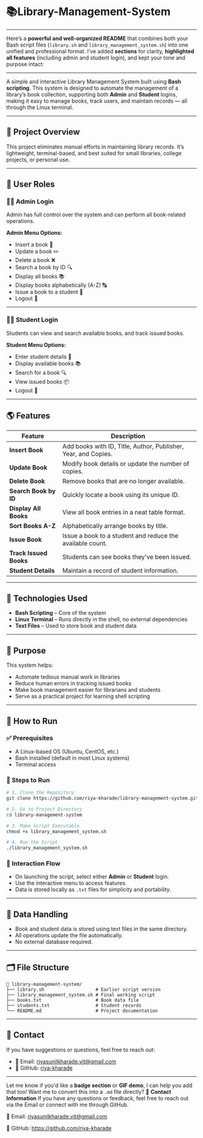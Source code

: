 # 📚Library-Management-System
<hr>

Here’s a **powerful and well-organized README** that combines both your Bash script files (`library.sh` and `library_management_system.sh`) into one unified and professional format. I’ve added **sections** for clarity, **highlighted all features** (including admin and student login), and kept your tone and purpose intact:

---


A simple and interactive Library Management System built using **Bash scripting**. This system is designed to automate the management of a library’s book collection, supporting both **Admin** and **Student** logins, making it easy to manage books, track users, and maintain records — all through the Linux terminal.

---

## 🌿 Project Overview

This project eliminates manual efforts in maintaining library records. It’s lightweight, terminal-based, and best suited for small libraries, college projects, or personal use.

---

## 🔐 User Roles

### 👨‍💼 Admin Login
Admin has full control over the system and can perform all book-related operations.

**Admin Menu Options:**
- Insert a book 📘  
- Update a book ✏️  
- Delete a book ❌  
- Search a book by ID 🔍  
- Display all books 📚  
- Display books alphabetically (A-Z) 🔠  
- Issue a book to a student 🎯  
- Logout 🔐  

---

### 👩‍🎓 Student Login
Students can view and search available books, and track issued books.

**Student Menu Options:**
- Enter student details 🧾  
- Display available books 📚  
- Search for a book 🔍  
- View issued books 📦  
- Logout 🔐  

---

## 🌎 Features

| Feature            | Description                                                                 |
|--------------------|-----------------------------------------------------------------------------|
| **Insert Book**     | Add books with ID, Title, Author, Publisher, Year, and Copies.              |
| **Update Book**     | Modify book details or update the number of copies.                         |
| **Delete Book**     | Remove books that are no longer available.                                  |
| **Search Book by ID** | Quickly locate a book using its unique ID.                               |
| **Display All Books**| View all book entries in a neat table format.                             |
| **Sort Books A-Z**  | Alphabetically arrange books by title.                                      |
| **Issue Book**      | Issue a book to a student and reduce the available count.                   |
| **Track Issued Books** | Students can see books they've been issued.                            |
| **Student Details** | Maintain a record of student information.                                   |

---

## 🔧 Technologies Used

- **Bash Scripting** – Core of the system  
- **Linux Terminal** – Runs directly in the shell, no external dependencies  
- **Text Files** – Used to store book and student data  

---

## 🎯 Purpose

This system helps:
- Automate tedious manual work in libraries  
- Reduce human errors in tracking issued books  
- Make book management easier for librarians and students  
- Serve as a practical project for learning shell scripting

---

## 📝 How to Run

### ✅ Prerequisites
- A Linux-based OS (Ubuntu, CentOS, etc.)
- Bash installed (default in most Linux systems)
- Terminal access

### 🚀 Steps to Run
```bash
# 1. Clone the Repository
git clone https://github.com/riya-kharade/library-management-system.git

# 2. Go to Project Directory
cd library-management-system

# 3. Make Script Executable
chmod +x library_management_system.sh

# 4. Run the Script
./library_management_system.sh
```

### 🧭 Interaction Flow

- On launching the script, select either **Admin** or **Student** login.
- Use the interactive menu to access features.
- Data is stored locally as `.txt` files for simplicity and portability.

---

## 💾 Data Handling

- Book and student data is stored using text files in the same directory.
- All operations update the file automatically.
- No external database required.

---

## 🗂 File Structure
```
📁 library-management-system/
├── library.sh                   # Earlier script version
├── library_management_system.sh # Final working script
├── books.txt                    # Book data file
├── students.txt                 # Student records
└── README.md                    # Project documentation
```

---

## 📩 Contact

If you have suggestions or questions, feel free to reach out:

- 📧 Email: riyasunilkharade.vit@gmail.com  
- 🔗 GitHub: [riya-kharade](https://github.com/riya-kharade)

---

Let me know if you'd like a **badge section** or **GIF demo**, I can help you add that too! Want me to convert this into a `.md` file directly?
📩 <b>Contact Information</b>
If you have any questions or feedback, feel free to reach out via the Email or connect with me through GitHub.

📧 Email: riyasunilkharade.vit@gmail.com

🔗 GitHub: https://github.com/riya-kharade
